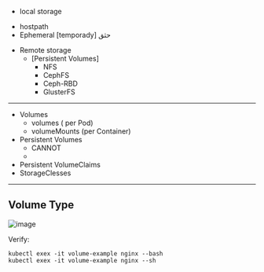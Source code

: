 
* local storage
 - hostpath
 - Ephemeral [temporady]
حثق
* Remote storage
  - [Persistent Volumes]
     + NFS
     + CephFS
     + Ceph-RBD
     + GlusterFS

--------------------------------------------------------------------------
* Volumes
  - volumes  ( per Pod)
  - volumeMounts (per Container)
* Persistent Volumes
  - CANNOT
  - 
* Persistent VolumeClaims
* StorageClesses
  

---------------------------------------------------------------------------
 ## Volume Type

 ![image](https://github.com/user-attachments/assets/b415c151-2bfe-4456-9cce-aa634a5595c3)
 
Verify:
```
kubectl exex -it volume-example nginx --bash
kubectl exex -it volume-example nginx --sh
```

